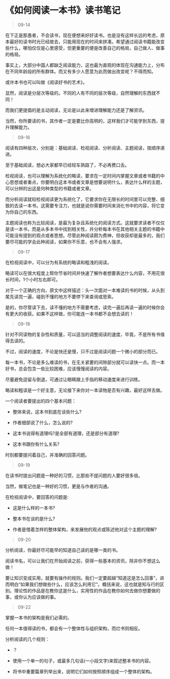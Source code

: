 # 《如何阅读一本书》读书笔记

> 09-14

在下正是那愚者，不会读书，现在便想来好好读书。也是没有这样长远的考虑，原本最好的读书时光已经故去，只能用现在的时间来拼凑。希望通过阅读书籍能改变些什么，哪怕仅仅是心里感受，但更重要的便是改善自己的格局，自己做人、做事的格局。

事实上，大部分中国人都缺乏阅读能力，这也最为直观的体现在沟通能力上，分布在不同年龄段的所有群体。而又有多少人愿意为此而做出改变呢？不得而知。

或许本书也可以叫做《阅读好书的艺术》。

显然，阅读是分层次等级的。不同的人有不同的层次等级，自然理解的东西就不同！

而我们更提倡的是主动阅读，无论是以此来增进理解能力还是了解资讯。

当然，你所要读的书，其作者一定是要比你高明的，这样我们才可能学到东西，提升理解能力。

> 09-16

阅读有四种层次，分别是：基础阅读、检视阅读、分析阅读、主题阅读，按顺序递进。

至于基础阅读，想必大家都早已经轻车熟路了，不必再费口舌。

检视阅读，也可以理解为系统化的略读，要求在一定时间内掌握文章或者书籍的中心思想或者重点，你要明白这本书或者文章是想要说明什么，表达什么样的主题，可以分辨的出这是何种类型的书籍或者文章。

而分析阅读就较检视阅读更为系统化了，它要求你在无限长的时间里可以完整、细致的去读一本书。这需要专注力，也就是说你需要时间来消化书中的内容，将它变为你自己的东西。

主题阅读也称为比较阅读，是最为复杂且系统化的阅读方式。这就要求读者不仅仅是读一本书，而是从多本书中找到相关性，并分析每本书在其他相关主题的书籍中可能没有提到的观点或者思想。尽管此种阅读颇为费神，但收获却是最多的，我们要尽可能的学会此种阅读，如果你不乐意，也不会有人强求。

> 09-17

在检视阅读中，可以分为有系统的略读和粗浅的阅读。

略读可以在很大程度上帮你节省时间并快速了解作者想要表达什么内容，不用花很长时间，1个小时左右即可。

对于一个正确的方向，原文中这样描述：头一次面对一本难读的书的时候，从头到尾先读完一遍，碰到不懂的地方不要停下来查询或思索。

是的，你尽管读下去，读不懂的地方不需要考虑，读完一遍后再读一遍的时候你会有更大的收获。如果不这样做，你可能连一本书都不会想去读的！

> 09-18

针对不同读物的复杂性和质量，可以适当的调整阅读的速度，毕竟，不是所有书值得去读的。

不过，阅读的速度，不论是快还是慢，只不过是阅读问题一个微小的部分而已。

每一本书，不论是多么难读的书，在无关紧要的间隙部分就可以读快一点。而一本好书，总会包含一些比较困难，应该慢慢阅读的内容。

尽量避免逗留与倒退，可通过让眼睛跟上手指的移动速度来进行训练。

略读和粗读是一个好主意，无论接下来你对一本读物是否有兴趣，最好这样去做。

一个阅读者要提出的四个基本问题：

- 整体来说，这本书到底在谈些什么?

- 作者细部说了什么，怎么说的?

- 这本书说得有道理吗?是全部有道理，还是部分有道理?

- 这本书跟你有什么关系?

时刻都要提问着自己，并准确的回答问题。

> 09-19

在读书时提出问题是一种好的习惯，比那些不提问题的人要好很多倍。

当然，做笔记也是一种好的习惯，更是与作者的沟通。

在检视阅读中，要回答的问题是:

- 这是什么样的一本书?

- 整本书在谈的是什么?

- 作者是借着怎样的整体架构，来发展他的观点或陈述他对这个主题的理解?

> 09-20

分析阅读，你最好尽可能早的知道自己读的是哪一类的书。

阅读书名，可以让我们在开始阅读之前，获得一些基本的资讯，除非你不想这么做！

要让知识变成实用，就要有操作的规则。我们一定要超越“知道这是怎么回事”，进而明白“如果我们想做些什么，应该怎么利用它”。概括来说，这也就是知与行的区别。理论性的作品是在教你这是什么，实用性的作品在教你如何去做你想要做的事，或你认为应该做的事。

> 09-22

掌握一本书的架构是我们必需的。

任何一本值得读的书，都会有一个整体性与组织架构，而烂书则相反。

分析阅读的几个规则：

- ？

- 使用一个单一的句子，或最多几句话(一小段文字)来叙述整本书的内容。

- 将书中重要篇章列举出来，说明它们如何按照顺序组成一个整体的架构。






